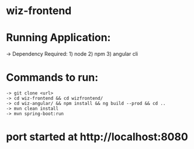 # wiz-frontend

# Running Application:
 -> Dependency Required:
    1) node
    2) npm
    3) angular cli
    
# Commands to run:
  ```
  -> git clone <url>
  -> cd wiz-frontend && cd wizfrontend/
  -> cd wiz-angular/ && npm install && ng build --prod && cd ..
  -> mvn clean install 
  -> mvn spring-boot:run
  ```
  # port started at http://localhost:8080
